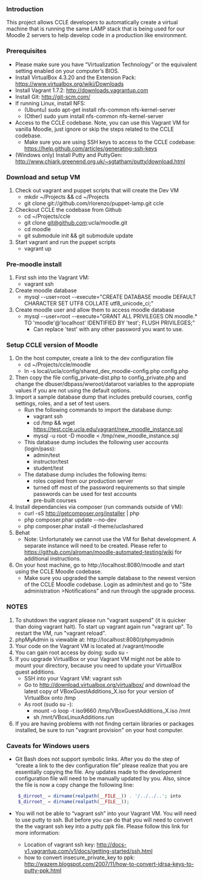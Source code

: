### Introduction
This project allows CCLE developers to automatically create a virtual machine that is running the same LAMP stack that is being used for our Moodle 2 servers to help develop code in a production like environment.

### Prerequisites
* Please make sure you have “Virtualization Technology” or the equivalent setting enabled on your computer’s BIOS.
* Install VirtualBox 4.3.20 and the Extension Pack: https://www.virtualbox.org/wiki/Downloads
* Install Vagrant 1.7.2: http://downloads.vagrantup.com
* Install Git:  http://git-scm.com/
* If running Linux, install NFS:
    * (Ubuntu) sudo apt-get install nfs-common nfs-kernel-server
    * (Other) sudo yum install nfs-common nfs-kernel-server
* Access to the CCLE codebase. Note, you can use this Vagrant VM for vanilla Moodle, just ignore or skip the steps related to the CCLE codebase.
    * Make sure you are using SSH keys to access to the CCLE codebase: https://help.github.com/articles/generating-ssh-keys
* (Windows only) Install Putty and PuttyGen: http://www.chiark.greenend.org.uk/~sgtatham/putty/download.html

### Download and setup VM
1. Check out vagrant and puppet scripts that will create the Dev VM
    * mkdir ~/Projects && cd ~/Projects
    * git clone git://github.com/rlorenzo/puppet-lamp.git ccle
2. Checkout CCLE the codebase from Github
    * cd ~/Projects/ccle
    * git clone git@github.com:ucla/moodle.git
    * cd moodle
    * git submodule init && git submodule update
3. Start vagrant and run the puppet scripts
   * vagrant up

### Pre-moodle install
1. First ssh into the Vagrant VM: 
   * vagrant ssh
2. Create moodle database
   * mysql --user=root --execute="CREATE DATABASE moodle DEFAULT CHARACTER SET UTF8 COLLATE utf8_unicode_ci;"
3. Create moodle user and allow them to access moodle database
   * mysql --user=root --execute="GRANT ALL PRIVILEGES ON moodle.* TO 'moodle'@'localhost' IDENTIFIED BY 'test'; FLUSH PRIVILEGES;"
      * Can replace 'test' with any other password you want to use.

### Setup CCLE version of Moodle
1. On the host computer, create a link to the dev configuration file
      * cd ~/Projects/ccle/moodle
      * ln -s local/ucla/config/shared_dev_moodle-config.php config.php
2. Then copy the file config_private-dist.php to config_private.php and change the dbuser/dbpass/wwroot/dataroot variables to the appropiate values if you are not using the default options.
3. Import a sample database dump that includes prebuild courses, config settings, roles, and a set of test users.
   * Run the following commands to import the database dump:
      * vagrant ssh
      * cd /tmp && wget https://test.ccle.ucla.edu/vagrant/new_moodle_instance.sql
      * mysql -u root -D moodle < /tmp/new_moodle_instance.sql
   * This database dump includes the following user accounts (login/pass):
      * admin/test
      * instructor/test
      * student/test
   * The database dump includes the following items:
      * roles copied from our production server
      * turned off most of the password requirements so that simple passwords can be used for test accounts
      * pre-built courses
4. Install dependancies via composer (run commands outside of VM):
   * curl -sS http://getcomposer.org/installer | php
   * php composer.phar update --no-dev
   * php composer.phar install -d theme/uclashared
5. Behat
   * Note: Unfortunately we cannot use the VM for Behat development. A separate instance will need to be created. Please refer to https://github.com/alroman/moodle-automated-testing/wiki for additional instructions.    
6. On your host machine, go to http://localhost:8080/moodle and start using the CCLE Moodle codebase.
   * Make sure you upgraded the sample database to the newest version of the CCLE Moodle codebase. Login as admin/test and go to "Site administration >Notifications" and run through the upgrade process.

### NOTES
1. To shutdown the vagrant please run "vagrant suspend" (it is quicker than doing vagrant halt). To start up vagrant again run "vagrant up". To restart the VM, run "vagrant reload".
2. phpMyAdmin is viewable at: http://localhost:8080/phpmyadmin
3. Your code on the Vagrant VM is located at /vagrant/moodle
4. You can gain root access by doing: sudo su -
5. If you upgrade VirtualBox or your Vagrant VM might not be able to mount your directory, because you need to update your VirtualBox guest additions.
   * SSH into your Vagrant VM: vagrant ssh
   * Go to http://download.virtualbox.org/virtualbox/ and download the latest copy of VBoxGuestAdditions\_X.iso for your version of VirtualBox onto /tmp
   * As root (sudo su -):
      * mount -o loop -t iso9660 /tmp/VBoxGuestAdditions\_X.iso /mnt
      * sh /mnt/VBoxLinuxAdditions.run
6. If you are having problems with not findng certain libraries or packages installed, be sure to run "vagrant provision" on your host computer.

### Caveats for Windows users
* Git Bash does not support symbolic links. After you do the step of “create a link to the dev configuration file” please realize that you are essentially copying the file. Any updates made to the development configuration file will need to be manually updated by you. Also, since the file is now a copy change the following line:

   ```php
    $_dirroot_ = dirname(realpath(__FILE__)) . '/../../..'; into
    $_dirroot_ = dirname(realpath(__FILE__));
   ```
* You will not be able to “vagrant ssh” into your Vagrant VM. You will need to use putty to ssh. But before you can do that you will need to convert the the vagrant ssh key into a putty ppk file. Please follow this link for more information:
   * Location of vagrant ssh key: http://docs-v1.vagrantup.com/v1/docs/getting-started/ssh.html
   * how to convert insecure_private_key to ppk: http://wazem.blogspot.com/2007/11/how-to-convert-idrsa-keys-to-putty-ppk.html

